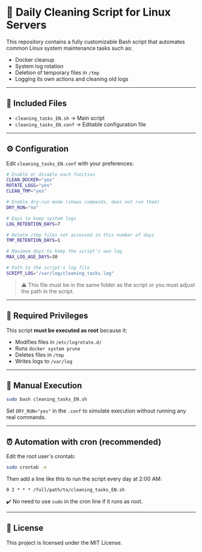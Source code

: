 # 🧹 Daily Cleaning Script for Linux Servers

This repository contains a fully customizable Bash script that automates common Linux system maintenance tasks such as:

- Docker cleanup
- System log rotation
- Deletion of temporary files in `/tmp`
- Logging its own actions and cleaning old logs

---

## 📁 Included Files

- `cleaning_tasks_EN.sh` → Main script
- `cleaning_tasks_EN.conf` → Editable configuration file

---

## ⚙️ Configuration

Edit `cleaning_tasks_EN.conf` with your preferences:

```bash
# Enable or disable each function
CLEAN_DOCKER="yes"
ROTATE_LOGS="yes"
CLEAN_TMP="yes"

# Enable dry-run mode (shows commands, does not run them)
DRY_RUN="no"

# Days to keep system logs
LOG_RETENTION_DAYS=7

# Delete /tmp files not accessed in this number of days
TMP_RETENTION_DAYS=1

# Maximum days to keep the script's own log
MAX_LOG_AGE_DAYS=30

# Path to the script's log file
SCRIPT_LOG="/var/log/cleaning_tasks.log"
```

> ⚠️ This file must be in the same folder as the script or you must adjust the path in the script.

---

## 🔐 Required Privileges

This script **must be executed as root** because it:

- Modifies files in `/etc/logrotate.d/`
- Runs `docker system prune`
- Deletes files in `/tmp`
- Writes logs to `/var/log`

---

## 🧪 Manual Execution

```bash
sudo bash cleaning_tasks_EN.sh
```

Set `DRY_RUN="yes"` in the `.conf` to simulate execution without running any real commands.

---

## ⏰ Automation with cron (recommended)

Edit the root user's crontab:

```bash
sudo crontab -e
```

Then add a line like this to run the script every day at 2:00 AM:

```cron
0 2 * * * /full/path/to/cleaning_tasks_EN.sh
```

✔️ No need to use `sudo` in the cron line if it runs as root.

---

## 📄 License

This project is licensed under the MIT License.
